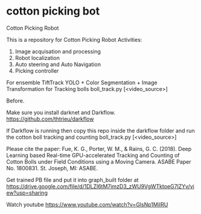 # cotton picking bot
Cotton Picking Robot


This is a repository for Cotton Picking Robot
Activities:

1. Image acquisation and processing
2. Robot localization
3. Auto steering and Auto Navigation
4. Picking controller 

For ensemble TiftTrack YOLO + Color Segmentation + Image Transformation for Tracking bolls
boll_track.py [<video_source>]


Before.

Make sure you install darknet and Darkflow.
https://github.com/thtrieu/darkflow

If Darkflow is running then copy this repo inside the darkflow folder and run the cotton boll tracking and counting boll_track.py [<video_source>]


Please cite the paper:
Fue, K. G., Porter, W. M., & Rains, G. C. (2018). Deep Learning based Real-time GPU-accelerated Tracking and Counting of Cotton Bolls under Field Conditions using a Moving Camera. ASABE Paper No. 1800831. St. Joseph, MI: ASABE.

Get trained PB file and put it into graph_built folder at 
https://drive.google.com/file/d/1DLZl6tM7imzD3_zWU9VgWTktoeG7lZYv/view?usp=sharing

Watch youtube
https://www.youtube.com/watch?v=GlsNp1MiIRU
